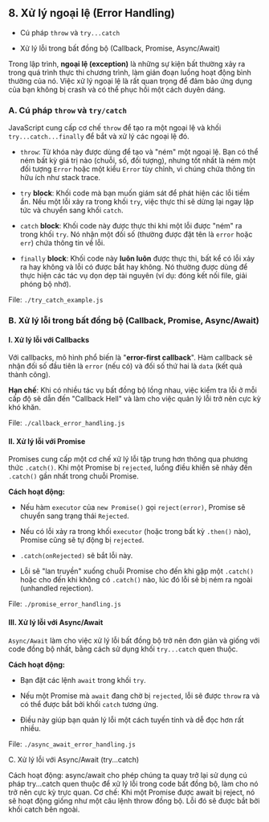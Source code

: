 ## 8. Xử lý ngoại lệ (Error Handling)

- Cú pháp `throw` và `try...catch`

- Xử lý lỗi trong bất đồng bộ (Callback, Promise, Async/Await)

Trong lập trình, **ngoại lệ (exception)** là những sự kiện bất thường xảy ra trong quá trình thực thi chương trình, làm gián đoạn luồng hoạt động bình thường của nó. Việc xử lý ngoại lệ là rất quan trọng để đảm bảo ứng dụng của bạn không bị crash và có thể phục hồi một cách duyên dáng.

### A. Cú pháp `throw` và `try/catch`

JavaScript cung cấp cơ chế `throw` để tạo ra một ngoại lệ và khối `try...catch...finally` để bắt và xử lý các ngoại lệ đó.

- `throw`: Từ khóa này được dùng để tạo và "ném" một ngoại lệ. Bạn có thể ném bất kỳ giá trị nào (chuỗi, số, đối tượng), nhưng tốt nhất là ném một đối tượng `Error` hoặc một kiểu `Error` tùy chỉnh, vì chúng chứa thông tin hữu ích như stack trace.

- `try` **block**: Khối code mà bạn muốn giám sát để phát hiện các lỗi tiềm ẩn. Nếu một lỗi xảy ra trong khối `try`, việc thực thi sẽ dừng lại ngay lập tức và chuyển sang khối `catch`.

- `catch` **block**: Khối code này được thực thi khi một lỗi được "ném" ra trong khối `try`. Nó nhận một đối số (thường được đặt tên là `error` hoặc `err`) chứa thông tin về lỗi.

- `finally` **block**: Khối code này **luôn luôn** được thực thi, bất kể có lỗi xảy ra hay không và lỗi có được bắt hay không. Nó thường được dùng để thực hiện các tác vụ dọn dẹp tài nguyên (ví dụ: đóng kết nối file, giải phóng bộ nhớ).

File: `./try_catch_example.js`

### B. Xử lý lỗi trong bất đồng bộ (Callback, Promise, Async/Await)

#### I. Xử lý lỗi với Callbacks

Với callbacks, mô hình phổ biến là "**error-first callback**". Hàm callback sẽ nhận đối số đầu tiên là `error` (nếu có) và đối số thứ hai là `data` (kết quả thành công).

**Hạn chế**: Khi có nhiều tác vụ bất đồng bộ lồng nhau, việc kiểm tra lỗi ở mỗi cấp độ sẽ dẫn đến "Callback Hell" và làm cho việc quản lý lỗi trở nên cực kỳ khó khăn.

File: `./callback_error_handling.js`

#### II. Xử lý lỗi với Promise

Promises cung cấp một cơ chế xử lý lỗi tập trung hơn thông qua phương thức `.catch()`. Khi một Promise bị `rejected`, luồng điều khiển sẽ nhảy đến `.catch()` gần nhất trong chuỗi Promise.

**Cách hoạt động:**

- Nếu hàm `executor` của `new Promise()` gọi `reject(error)`, Promise sẽ chuyển sang trạng thái `Rejected`.

- Nếu có lỗi xảy ra trong khối `executor` (hoặc trong bất kỳ `.then()` nào), Promise cũng sẽ tự động bị `rejected`.

- `.catch(onRejected)` sẽ bắt lỗi này.

- Lỗi sẽ "lan truyền" xuống chuỗi Promise cho đến khi gặp một `.catch()` hoặc cho đến khi không có `.catch()` nào, lúc đó lỗi sẽ bị ném ra ngoài (unhandled rejection).

File: `./promise_error_handling.js`

#### III. Xử lý lỗi với Async/Await

`Async/Await` làm cho việc xử lý lỗi bất đồng bộ trở nên đơn giản và giống với code đồng bộ nhất, bằng cách sử dụng khối `try...catch` quen thuộc.

**Cách hoạt động:**

- Bạn đặt các lệnh `await` trong khối `try`.

- Nếu một Promise mà `await` đang chờ bị `rejected`, lỗi sẽ được `throw` ra và có thể được bắt bởi khối `catch` tương ứng.

- Điều này giúp bạn quản lý lỗi một cách tuyến tính và dễ đọc hơn rất nhiều.

File: `./async_await_error_handling.js`

C. Xử lý lỗi với Async/Await (try...catch)

Cách hoạt động: async/await cho phép chúng ta quay trở lại sử dụng cú pháp try...catch quen thuộc để xử lý lỗi trong code bất đồng bộ, làm cho nó trở nên cực kỳ trực quan.
Cơ chế: Khi một Promise được await bị reject, nó sẽ hoạt động giống như một câu lệnh throw đồng bộ. Lỗi đó sẽ được bắt bởi khối catch bên ngoài.
